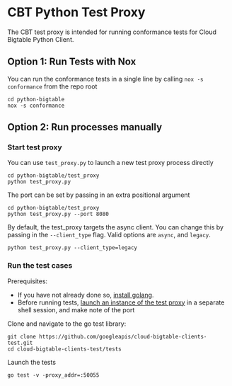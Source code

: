 # CBT Python Test Proxy

The CBT test proxy is intended for running conformance tests for Cloud Bigtable Python Client.

## Option 1: Run Tests with Nox

You can run the conformance tests in a single line by calling `nox -s conformance` from the repo root


```
cd python-bigtable
nox -s conformance
```

## Option 2: Run processes manually

### Start test proxy

You can use `test_proxy.py` to launch a new test proxy process directly

```
cd python-bigtable/test_proxy
python test_proxy.py
```

The port can be set by passing in an extra positional argument

```
cd python-bigtable/test_proxy
python test_proxy.py --port 8080
```

By default, the test_proxy targets the async client. You can change this by passing in the `--client_type` flag.
Valid options are `async`, and `legacy`.

```
python test_proxy.py --client_type=legacy
```

### Run the test cases

Prerequisites:
- If you have not already done so, [install golang](https://go.dev/doc/install).
- Before running tests, [launch an instance of the test proxy](#start-test-proxy) 
in a separate shell session, and make note of the port


Clone and navigate to the go test library:

```
git clone https://github.com/googleapis/cloud-bigtable-clients-test.git
cd cloud-bigtable-clients-test/tests
```


Launch the tests

```
go test -v -proxy_addr=:50055
```

